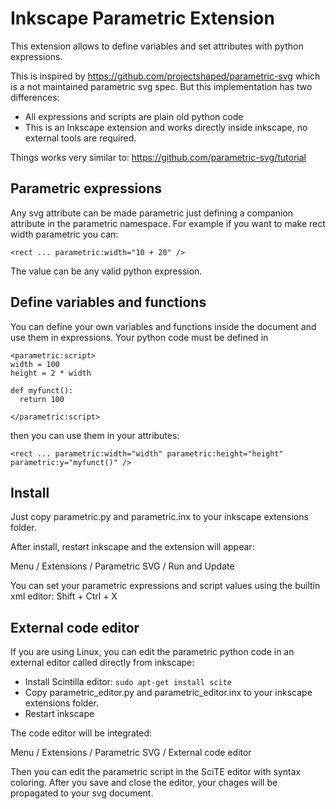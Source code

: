 # Inkscape Parametric Extension

This extension allows to define variables and set attributes with python expressions.

This is inspired by https://github.com/projectshaped/parametric-svg which is a not maintained parametric svg spec. But this implementation has two differences:

 * All expressions and scripts are plain old python code
 * This is an Inkscape extension and works directly inside inkscape, no external tools are required.

Things works very similar to: https://github.com/parametric-svg/tutorial

## Parametric expressions

Any svg attribute can be made parametric just defining a companion attribute in the parametric namespace.
For example if you want to make rect width parametric you can:

```
<rect ... parametric:width="10 + 20" />
```

The value can be any valid python expression.

## Define variables and functions

You can define your own variables and functions inside the document and use them in expressions.
Your python code must be defined in

```
<parametric:script>
width = 100
height = 2 * width

def myfunct():
  return 100

</parametric:script>
```

then you can use them in your attributes:

```
<rect ... parametric:width="width" parametric:height="height" parametric:y="myfunct()" />
```

## Install

Just copy parametric.py and parametric.inx to your inkscape extensions folder.

After install, restart inkscape and the extension will appear:

Menu / Extensions / Parametric SVG / Run and Update

You can set your parametric expressions and script values using the builtin xml editor: Shift + Ctrl + X

## External code editor

If you are using Linux, you can edit the parametric python code in an external editor called directly from inkscape:

 * Install Scintilla editor: `sudo apt-get install scite`
 * Copy parametric_editor.py and parametric_editor.inx to your inkscape extensions folder.
 * Restart inkscape

The code editor will be integrated:

Menu / Extensions / Parametric SVG / External code editor

Then you can edit the parametric script in the SciTE editor with syntax coloring. After you save and
close the editor, your chages will be propagated to your svg document.

